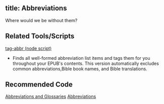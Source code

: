 title: Abbreviations
---

Where would we be without them?

## Related Tools/Scripts

[tag-abbr (node script)](https://www.npmjs.com/package/@bhdirect/tag-abbr)

* Finds all well-formed abbreviation list items and tags them for you throughout your EPUB's contents. This version automatically excludes common abbreviations,Bible book names, and Bible translations.

## Recommended Code

[Abbreviations and Glossaries](../code/structural_types.html#Abbreviations-and-Glossaries)
[Abbreviations](../code/general_types.html#Abbreviations)